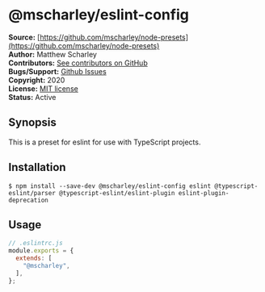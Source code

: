 # @mscharley/eslint-config

**Source:** [https://github.com/mscharley/node-presets](https://github.com/mscharley/node-presets)  
**Author:** Matthew Scharley  
**Contributors:** [See contributors on GitHub][gh-contrib]  
**Bugs/Support:** [Github Issues][gh-issues]  
**Copyright:** 2020  
**License:** [MIT license][license]  
**Status:** Active

## Synopsis

This is a preset for eslint for use with TypeScript projects.

## Installation

```console
$ npm install --save-dev @mscharley/eslint-config eslint @typescript-eslint/parser @typescript-eslint/eslint-plugin eslint-plugin-deprecation
```

## Usage

```js
// .eslintrc.js
module.exports = {
  extends: [
    "@mscharley",
  ],
};
```

  [gh-contrib]: https://github.com/mscharley/node-presets/graphs/contributors
  [gh-issues]: https://github.com/mscharley/node-presets/issues
  [license]: https://github.com/mscharley/node-presets/blob/master/LICENSE
